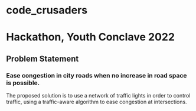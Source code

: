 # code_crusaders
<h1>
Hackathon, Youth Conclave 2022
</h1>
<h2>
Problem Statement
</h2>
<h3>
Ease congestion in city roads when no increase in road space is possible.
</h3>

The proposed solution is to use a network of traffic lights in order to control traffic,
using a traffic-aware algorithm to ease congestion at intersections.